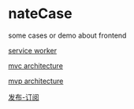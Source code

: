 # nateCase

some cases or demo about frontend

[service worker](https://wangbaoqi.github.io/nateCase/serviceWork/index.html)


[mvc architecture](https://wangbaoqi.github.io/nateCase/mvcFront/mvc.html)


[mvp architecture](https://wangbaoqi.github.io/nateCase/mvpFront/index.html)


[发布-订阅](https://wangbaoqi.github.io/nateCase/designModel/publish/index.html)


